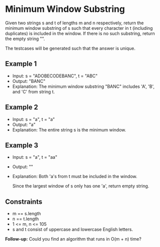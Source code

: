 # Minimum Window Substring

Given two strings s and t of lengths m and n respectively, return the minimum window substring of s such that every character in t (including duplicates) is included in the window. If there is no such substring, return the empty string "".

The testcases will be generated such that the answer is unique.

## Example 1

- Input: s = "ADOBECODEBANC", t = "ABC"
- Output: "BANC"
- Explanation: The minimum window substring "BANC" includes 'A', 'B', and 'C' from string t.

## Example 2

- Input: s = "a", t = "a"
- Output: "a"
- Explanation: The entire string s is the minimum window.

## Example 3

- Input: s = "a", t = "aa"
- Output: ""
- Explanation: Both 'a's from t must be included in the window.

  Since the largest window of s only has one 'a', return empty string.

## Constraints

- m == s.length
- n == t.length
- 1 <= m, n <= 105
- s and t consist of uppercase and lowercase English letters.

**Follow-up:** Could you find an algorithm that runs in O(m + n) time?
